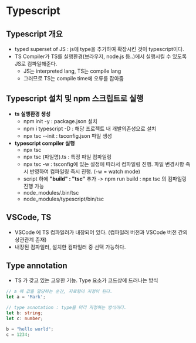 # Typescript

## Typescript 개요

- typed superset of JS : js에 type을 추가하여 확장시킨 것이 typescript이다.
- TS Compiler가 TS를 실행환경(브라우저, node.js 등..)에서 실행시킬 수 있도록 JS로 컴파일해준다.
  - JS는 interpreted lang, TS는 compile lang
  - 그러므로 TS는 compile time에 오류를 잡아줌

## Typescript 설치 및 npm 스크립트로 실행

- **ts 실행환경 생성**
  - npm init -y : package.json 설치
  - npm i typescript -D : 해당 프로젝트 내 개발의존성으로 설치
  - npx tsc --init : tsconfig.json 파일 생성
- **typescript compiler 실행**
  - npx tsc
  - npx tsc (파일명).ts : 특정 파일 컴파일링
  - npx tsc -w : tsconfig에 있는 설정에 따라서 컴파일링 진행. 파일 변경사항 즉시 반영하여 컴파일링 즉시 진행. (-w = watch mode)
  - script 하에 **"build" : "tsc"** 추가 -> npm run build : npx tsc 의 컴파일링 진행 가능
  - node_modules/.bin/tsc
  - node_modules/typescript/bin/tsc

## VSCode, TS

- VSCode 에 TS 컴파일러가 내장되어 있다. (컴파일러 버전과 VSCode 버전 간의 상관관계 존재)
- 내장된 컴파일러, 설치한 컴파일러 중 선택 가능하다.

## Type annotation

- TS 가 갖고 있는 고유한 기능. Type 요소가 코드상에 드러나는 방식

```ts
// a 에 값을 할당하는 순간, 자료형이 지정이 된다.
let a = 'Mark';

// type annotation : type을 미리 지정하는 방식이다.
let b: string;
let c: number;

b = "hello world";
c = 1234;
```